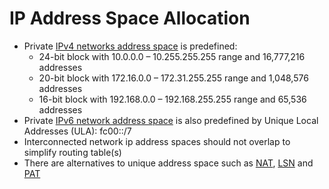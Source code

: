 # IP Address Space Allocation

* Private [IPv4 networks address space](https://en.wikipedia.org/wiki/Private_network) is predefined:
  * 24-bit block with 10.0.0.0 – 10.255.255.255 range and 16,777,216 addresses
  * 20-bit block with	172.16.0.0 – 172.31.255.255	range and 1,048,576 addresses
  * 16-bit block with	192.168.0.0 – 192.168.255.255	range and 65,536 addresses
* Private [IPv6 network address space](https://www.networkworld.com/article/2228449/microsoft-subnet/microsoft-subnet-ipv6-addressing-subnets-private-addresses.html) is also predefined by Unique Local Addresses (ULA): fc00::/7
* Interconnected network ip address spaces should not overlap to simplify routing table(s)
* There are alternatives to unique address space such as [NAT](https://en.wikipedia.org/wiki/Network_address_translation), [LSN](https://www.networkworld.com/article/2231905/cisco-subnet/large-scale-nat-architectures.html) and [PAT](http://searchnetworking.techtarget.com/definition/Port-Address-Translation-PAT)
